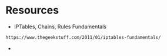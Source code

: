 # Resources

- IPTables, Chains, Rules Fundamentals
```
https://www.thegeekstuff.com/2011/01/iptables-fundamentals/
```

- 